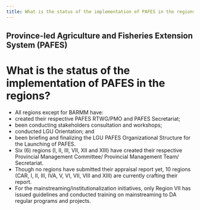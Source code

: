 ```yaml
---
title: What is the status of the implementation of PAFES in the regions
---
```


## Province-led Agriculture and Fisheries Extension System (PAFES)

# What is the status of the implementation of PAFES in the regions?


 - All regions except for BARMM have: 
 - created their respective PAFES RTWG/PMO and PAFES Secretariat;
 - been conducting stakeholders consultation and workshops;
 - conducted LGU Orientation; and
 - been briefing and finalizing the LGU PAFES Organizational Structure for the Launching of PAFES. 
 - Six (6) regions (I, II, III, VII, XII and XIII) have created their respective Provincial Management Committee/ Provincial Management Team/ Secretariat. 
 - Though no regions have submitted their appraisal report yet, 10 regions (CAR, I, II, III, IVA, V, VI, VII, VIII and XIII) are currently crafting their report. 
 - For the mainstreaming/institutionalization initiatives, only Region VII has issued guidelines and conducted training on mainstreaming to DA regular programs and projects.

